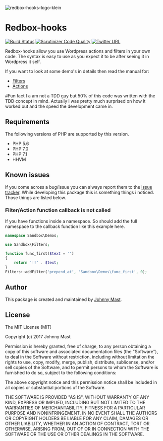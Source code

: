 ![redbox-hooks-logo-klein](https://cloud.githubusercontent.com/assets/121194/21081963/afe99cc8-bfd1-11e6-9ac6-25922c8b58b2.png)

# Redbox-hooks

[![Build Status](https://travis-ci.org/johnnymast/Sandbox.svg?branch=master)](https://travis-ci.org/johnnymast/Sandbox)
[![Scrutinizer Code Quality](https://scrutinizer-ci.com/g/johnnymast/Sandbox/badges/quality-score.png?b=master)](https://scrutinizer-ci.com/g/johnnymast/Sandbox/?branch=master)
[![Twitter URL](https://img.shields.io/twitter/url/http/shields.io.svg?style=social&label=Contact%20author)](https://twitter.com/intent/tweet?text=@mastjohnny)

Redbox-hooks allow you use Wordpress actions and filters in your own code. The syntax is easy to use as you expect it to be after seeing it in Wordpress it self.

If you want to look at some demo's in details then read the manual for:
 
* [Filters](FILTERS.md)
* [Actions](ACTIONS.md)

#Fun fact
I a am not a TDD guy but 50% of this code was written with the TDD concept in mind. Actually i was pretty much surprised on how it worked out and the speed the development came in.


## Requirements

The following versions of PHP are supported by this version.

+ PHP 5.6
+ PHP 7.0
+ PHP 7.1
+ HHVM

## Known issues

If you come across a bug/issue you can always report them to the [issue tracker](issues). While developing this package this is something things
i noticed. Those things are listed below.

### Filter/Action function callback is not called
If you have functions inside a namespace. So should add the full namespace to the callback function like this example here.

```php
namespace Sandbox\Demos;

use Sandbox\Filters;

function func_first($text = '')
{
    return '!!' . $text;
}
Filters::addFilter('prepend_at', 'Sandbox\Demos\func_first', 0);
```
 
## Author

This package is created and maintained by [Johnny Mast](https://github.com/johnnymast).

## License

The MIT License (MIT)

Copyright (c) 2017 Johnny Mast

Permission is hereby granted, free of charge, to any person obtaining a copy
of this software and associated documentation files (the "Software"), to deal
in the Software without restriction, including without limitation the rights
to use, copy, modify, merge, publish, distribute, sublicense, and/or sell
copies of the Software, and to permit persons to whom the Software is
furnished to do so, subject to the following conditions:

The above copyright notice and this permission notice shall be included in all
copies or substantial portions of the Software.

THE SOFTWARE IS PROVIDED "AS IS", WITHOUT WARRANTY OF ANY KIND, EXPRESS OR
IMPLIED, INCLUDING BUT NOT LIMITED TO THE WARRANTIES OF MERCHANTABILITY,
FITNESS FOR A PARTICULAR PURPOSE AND NONINFRINGEMENT. IN NO EVENT SHALL THE
AUTHORS OR COPYRIGHT HOLDERS BE LIABLE FOR ANY CLAIM, DAMAGES OR OTHER
LIABILITY, WHETHER IN AN ACTION OF CONTRACT, TORT OR OTHERWISE, ARISING FROM,
OUT OF OR IN CONNECTION WITH THE SOFTWARE OR THE USE OR OTHER DEALINGS IN THE
SOFTWARE.

